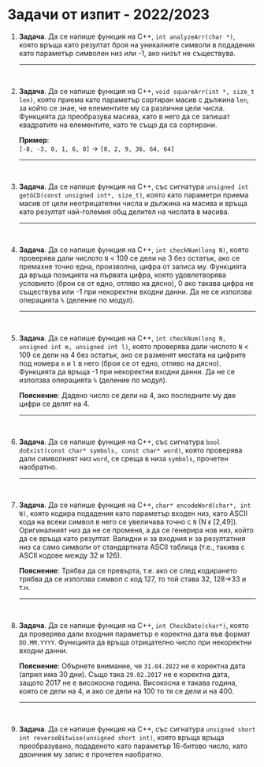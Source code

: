 # Задачи от изпит - 2022/2023

1. **Задача**. Да се напише функция на C++, `int analyzeArr(char *)`, която връща като резултат броя на уникалните символи в подадения като параметър символен низ или -1, ако низът не съществува.

    ---

<br>

2. **Задача**. Да се напише функция на C++, `void squareArr(int *, size_t len)`, която приема като параметър сортиран масив с дължина `len`, за който се знае, че елементите му са различни цели числа. Функцията да преобразува масива, като в него да се запишат квадратите на елементите, като те също да са сортирани.

    **Пример**:<br>
    `[-8, -3, 0, 1, 6, 8]` → `[0, 2, 9, 36, 64, 64]`

    ---

<br>

3. **Задача**. Да се напише функция на C++, със сигнатура `unsigned int getGCD(const unsigned int*, size_t)`, която като параметри приема масив от цели неотрицателни числа и дължина на масива и връща като резултат най-големия общ делител на числата в масива.

    ---

<br>

4. **Задача**. Да се напише функция на C++, `int checkNum(long N)`, която проверява дали числото `N` < 109 се дели на 3 без остатък, ако се премахне точно една, произволна, цифра от записа му. Функцията да връща позицията на първата цифра, която удовлетворява условието (брои се от едно, отляво на дясно), 0 ако такава цифра не съществува или -1 при некоректни входни данни. Да не се използва операцията `%` (деление по модул).

    ---

<br>

5. **Задача**. Да се напише функция на C++, `int checkNum(long N, unsigned int m, unsigned int l)`, която проверява дали числото `N` < 109 се дели на 4 без остатък, ако се разменят местата на цифрите под номера `m` и `l` в него (брои се от едно, отляво на дясно). Функцията да връща -1 при некоректни входни данни. Да не се използва операцията `%` (деление по модул).

    **Пояснение**: Дадено число се дели на 4, ако последните му две цифри се делят на 4.

    ---

<br>

6. **Задача**. Да се напише функция на C++, със сигнатура `bool doExist(const char* symbols, const char* word)`, която проверява дали символният низ `word`, се среща в низа `symbols`, прочетен наобратно.

    ---

<br>

7. **Задача**. Да се напише функция на C++, `char* encodeWord(char*, int N)`, която кодира подадения като параметър входен низ, като ASCII кода на всеки символ в него се увеличава точно с `N` (N ϵ [2,49]). Оригиналният низ да не се променя, а да се генерира нов низ, който да се връща като резултат. Валидни и за входния и за резултатния низ са само символи от стандартната ASCII таблица (т.е., такива с ASCII кодове между 32 и 126).

    **Пояснение**: Трябва да се превърта, т.е. ако се след кодирането трябва да се използва символ с код 127, то той става 32, 128->33 и т.н.

    ---

<br>

8. **Задача**. Да се напише функция на С++, `int CheckDate(char*)`, която да проверява дали входния параметър е коректна дата във формат `DD.MM.YYYY`. Функцията да връща отрицателно число при некоректни входни данни.

    **Пояснение**: Обърнете внимание, че `31.04.2022` не е коректна дата (април има 30 дни). Също така `29.02.2017` не е коректна дата, защото 2017 не е високосна година. Високосна е такава година, която се дели на 4, и ако се дели на 100 то тя се дели и на 400.

    ---

<br>

9. **Задача**. Да се напише функция на C++, със сигнатура `unsigned short int reverseBitwise(unsigned short int)`, която връща връща преобразувано, подаденото като параметър 16-битово число, като двоичния му запис е прочетен наобратно.
